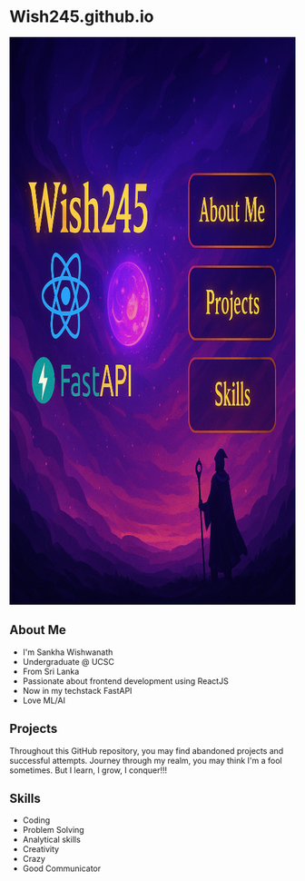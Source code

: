 # Wish245.github.io
<img src="Image.png" width="1000" height="1000"> 

## About Me
- I'm Sankha Wishwanath
- Undergraduate @ UCSC
- From Sri Lanka
- Passionate about frontend development using ReactJS
- Now in my techstack FastAPI
- Love ML/AI

## Projects
Throughout this GitHub repository, you may find abandoned projects and successful attempts.
Journey through my realm, you may think I'm a fool sometimes. But I learn, I grow, I conquer!!!

## Skills
- Coding
- Problem Solving
- Analytical skills
- Creativity
- Crazy
- Good Communicator
